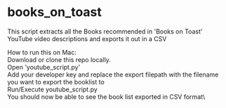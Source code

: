 # books_on_toast
This script extracts all the Books recommended in 'Books on Toast' YouTube video descriptions and exports it out in a CSV

How to run this on Mac:\
  Download or clone this repo locally.\
  Open 'youtube_script.py'\
  Add your developer key and replace the export filepath with the filename you want to export the booklist to\
  Run/Execute youtube_script.py\
  You should now be able to see the book list exported in CSV format\
